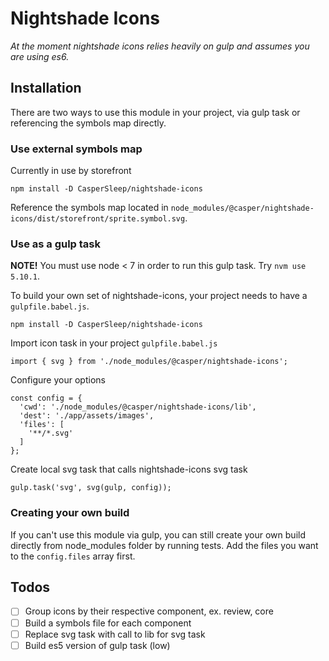 # Nightshade Icons

_At the moment nightshade icons relies heavily on gulp and assumes you are
using es6._

## Installation

There are two ways to use this module in your project, via gulp task or
referencing the symbols map directly.


### Use external symbols map

Currently in use by storefront

```
npm install -D CasperSleep/nightshade-icons
```

Reference the symbols map located in `node_modules/@casper/nightshade-icons/dist/storefront/sprite.symbol.svg`.


### Use as a gulp task

**NOTE!** You must use node < 7 in order to run this gulp task. Try `nvm use 5.10.1`.

To build your own set of nightshade-icons, your project needs to have a
`gulpfile.babel.js`.

```
npm install -D CasperSleep/nightshade-icons
```

Import icon task in your project `gulpfile.babel.js`

```
import { svg } from './node_modules/@casper/nightshade-icons';
```

Configure your options

```
const config = {
  'cwd': './node_modules/@casper/nightshade-icons/lib',
  'dest': './app/assets/images',
  'files': [
    '**/*.svg'
  ]
};
```

Create local svg task that calls nightshade-icons svg task

```
gulp.task('svg', svg(gulp, config));
```

### Creating your own build

If you can't use this module via gulp, you can still create your own build
directly from node_modules folder by running tests. Add the files you want to
the `config.files` array first.

## Todos

- [ ] Group icons by their respective component, ex. review, core
- [ ] Build a symbols file for each component
- [ ] Replace svg task with call to lib for svg task
- [ ] Build es5 version of gulp task (low)
